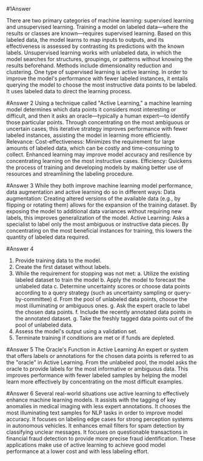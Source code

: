 #1Answer

There are two primary categories of machine learning: supervised learning and unsupervised learning.
Training a model on labeled data—where the results or classes are known—requires supervised learning.
Based on this labeled data, the model learns to map inputs to outputs, and its effectiveness is assessed
by contrasting its predictions with the known labels.
Unsupervised learning works with unlabeled data, in which the model searches for structures, groupings, 
or patterns without knowing the results beforehand. Methods include dimensionality reduction and clustering.
One type of supervised learning is active learning. In order to improve the model's performance with fewer 
labeled instances, it entails querying the model to choose the most instructive data points to be labeled.
It uses labeled data to direct the learning process.


#Answer 2
Using a technique called "Active Learning," a machine learning model determines which data points it considers most interesting or difficult, and then it asks an oracle—typically a human expert—to identify those particular points. Through concentrating on the most ambiguous or uncertain cases, this iterative strategy improves performance with fewer labeled instances, assisting the model in learning more efficiently.
Relevance:
Cost-effectiveness: Minimizes the requirement for large amounts of labeled data, which can be costly and time-consuming to collect.
Enhanced learning may improve model accuracy and resilience by concentrating learning on the most instructive cases.
Efficiency: Quickens the process of training and developing models by making better use of resources and streamlining the labeling procedure.


#Answer 3
While they both improve machine learning model performance, data augmentation and active learning do so in different ways:
Data augmentation: Creating altered versions of the available data (e.g., by flipping or rotating them) allows for the expansion of the training dataset. By exposing the model to additional data variances without requiring new labels, this improves generalization of the model.
Active Learning: Asks a specialist to label only the most ambiguous or instructive data pieces. By concentrating on the most beneficial instances for training, this lowers the quantity of labeled data required.


#Answer 4
1. Provide training data to the model.
2. Create the first dataset without labels.
3. While the requirement for stopping was not met:
   a. Utilize the existing labeled dataset to train the model
   b. Apply the model to forecast the unlabeled data
   c. Determine uncertainty scores or choose data points according to a query strategy (such as uncertainty sampling or 
    query-by-committee)
   d. From the pool of unlabeled data points, choose the most illuminating or ambiguous ones.
   g. Ask the expert oracle to label the chosen data points.
   f. Include the recently annotated data points in the annotated dataset.
   g. Take the freshly tagged data points out of the pool of unlabeled data.
5. Assess the model's output using a validation set.
6. Terminate training if conditions are met or if funds are depleted.

#Answer 5
The Oracle's Function in Active Learning
An expert or system that offers labels or annotations for the chosen data points is referred to as the "oracle" in Active Learning. From the unlabeled pool, the model asks the oracle to provide labels for the most informative or ambiguous data. This improves performance with fewer labeled samples by helping the model learn more effectively by concentrating on the most difficult examples.


#Answer 6
Several real-world situations use active learning to effectively enhance machine learning models. It assists with the tagging of key anomalies in medical imaging with less expert annotations. It chooses the most illuminating text samples for NLP tasks in order to improve model accuracy. It focuses on labeling edge cases for strong perception systems in autonomous vehicles. It enhances email filters for spam detection by classifying unclear messages. It focuses on questionable transactions in financial fraud detection to provide more precise fraud identification. These applications make use of active learning to achieve good model performance at a lower cost and with less labeling effort.
